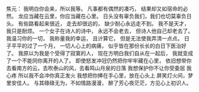 焦元：
我明白你会来，所以我等。
凡事都有偶然的凑巧，
结果却又如宿命的必然。
龙应当藏在云里，你应当藏在心里。
日头没有辜负我们，我们也切莫辜负日头。
有些路看起来很近，
走去却很远的，
缺少耐心永远走不到。
我不是天才，我只是耐烦。
一个女子在诗人的诗中，
永远不会老去，
但诗人他自己却老去了。
我温习你的一切，
我称量我的幸运，
且计算它，
但是无法使我弄清一点点。
日子平平的过了一个月，
一切人心上的病痛，
似乎皆在那份长长的白日下医治好了。
我原以为我是个受得了寂寞的人，
现在方明白我们自从在一起后，
我就变成了一个不能同你离开的人了。
即使怒发冲冠仍然把你牢牢藏在心里，
依旧想带你去看南方的云，去吹泰山的风，去看鸣山月泉的日落
我想保护你不让你受委屈
我心疼
所以我不会冲你真正发火
我想把你捧在手心里，放在心头上
屏笑灯火间，梦里安佳人。
与其碌碌无为，不如情路漫漫，
醉了芳心夜茫茫，方见心上初识人。